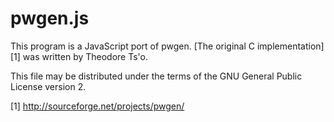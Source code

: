 # pwgen.js

This program is a JavaScript port of pwgen. [The original C implementation][1] was written by Theodore Ts'o.

This file may be distributed under the terms of the GNU General Public License version 2.

[1] http://sourceforge.net/projects/pwgen/

